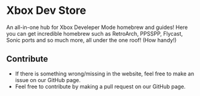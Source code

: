 # Xbox Dev Store
An all-in-one hub for Xbox Develeper Mode homebrew and guides!
Here you can get incredible homebrew such as RetroArch, PPSSPP, Flycast, Sonic ports and so much more, all under the one roof! (How handy!)

## Contribute
- If there is something wrong/missing in the website, feel free to make an issue on our GitHub page.
- Feel free to contribute by making a pull request on our GitHub page.